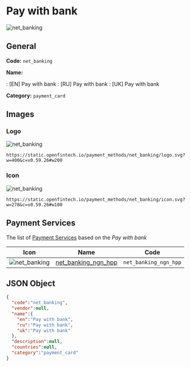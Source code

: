 
# Pay with bank 
![net_banking](https://static.openfintech.io/payment_methods/net_banking/logo.svg?w=400&c=v0.59.26#w200)  

## General 
**Code:** `net_banking` 
 
**Name:** 
 
:	[EN] Pay with bank 
:	[RU] Pay with bank 
:	[UK] Pay with bank 
 
**Category:** `payment_card` 
 

## Images 

### Logo 
![net_banking](https://static.openfintech.io/payment_methods/net_banking/logo.svg?w=400&c=v0.59.26#w200)  

```
https://static.openfintech.io/payment_methods/net_banking/logo.svg?w=400&c=v0.59.26#w200
```  

### Icon 
![net_banking](https://static.openfintech.io/payment_methods/net_banking/icon.svg?w=278&c=v0.59.26#w100)  

```
https://static.openfintech.io/payment_methods/net_banking/icon.svg?w=278&c=v0.59.26#w100
```  

## Payment Services 
 
The list of [Payment Services](/payment-services/) based on the _Pay with bank_ 

|Icon|Name|Code| 
|:---:|:---:|:---:| 
|![net_banking](https://static.openfintech.io/payment_methods/net_banking/icon.svg?w=278&c=v0.59.26#w100) |[net_banking_ngn_hpp](/payment-services/net_banking_ngn_hpp/)|`net_banking_ngn_hpp`| 
 

## JSON Object 

```json
{
  "code":"net_banking",
  "vendor":null,
  "name":{
    "en":"Pay with bank",
    "ru":"Pay with bank",
    "uk":"Pay with bank"
  },
  "description":null,
  "countries":null,
  "category":"payment_card"
}
```  
